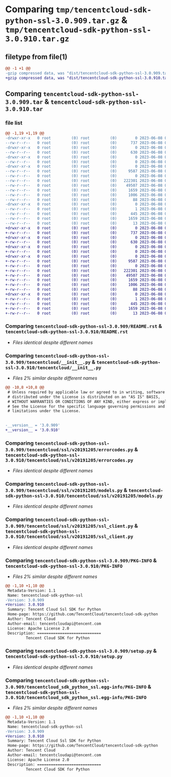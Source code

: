 # Comparing `tmp/tencentcloud-sdk-python-ssl-3.0.909.tar.gz` & `tmp/tencentcloud-sdk-python-ssl-3.0.910.tar.gz`

## filetype from file(1)

```diff
@@ -1 +1 @@
-gzip compressed data, was "dist/tencentcloud-sdk-python-ssl-3.0.909.tar", last modified: Thu Jun  8 00:32:30 2023, max compression
+gzip compressed data, was "dist/tencentcloud-sdk-python-ssl-3.0.910.tar", last modified: Thu Jun  8 09:18:43 2023, max compression
```

## Comparing `tencentcloud-sdk-python-ssl-3.0.909.tar` & `tencentcloud-sdk-python-ssl-3.0.910.tar`

### file list

```diff
@@ -1,19 +1,19 @@
-drwxr-xr-x   0 root         (0) root         (0)        0 2023-06-08 00:32:30.000000 tencentcloud-sdk-python-ssl-3.0.909/
--rw-r--r--   0 root         (0) root         (0)      737 2023-06-08 00:32:30.000000 tencentcloud-sdk-python-ssl-3.0.909/README.rst
-drwxr-xr-x   0 root         (0) root         (0)        0 2023-06-08 00:32:30.000000 tencentcloud-sdk-python-ssl-3.0.909/tencentcloud/
--rw-r--r--   0 root         (0) root         (0)      630 2023-06-08 00:32:30.000000 tencentcloud-sdk-python-ssl-3.0.909/tencentcloud/__init__.py
-drwxr-xr-x   0 root         (0) root         (0)        0 2023-06-08 00:32:30.000000 tencentcloud-sdk-python-ssl-3.0.909/tencentcloud/ssl/
--rw-r--r--   0 root         (0) root         (0)        0 2023-06-08 00:32:30.000000 tencentcloud-sdk-python-ssl-3.0.909/tencentcloud/ssl/__init__.py
-drwxr-xr-x   0 root         (0) root         (0)        0 2023-06-08 00:32:30.000000 tencentcloud-sdk-python-ssl-3.0.909/tencentcloud/ssl/v20191205/
--rw-r--r--   0 root         (0) root         (0)     9587 2023-06-08 00:32:30.000000 tencentcloud-sdk-python-ssl-3.0.909/tencentcloud/ssl/v20191205/errorcodes.py
--rw-r--r--   0 root         (0) root         (0)        0 2023-06-08 00:32:30.000000 tencentcloud-sdk-python-ssl-3.0.909/tencentcloud/ssl/v20191205/__init__.py
--rw-r--r--   0 root         (0) root         (0)   222301 2023-06-08 00:32:30.000000 tencentcloud-sdk-python-ssl-3.0.909/tencentcloud/ssl/v20191205/models.py
--rw-r--r--   0 root         (0) root         (0)    49507 2023-06-08 00:32:30.000000 tencentcloud-sdk-python-ssl-3.0.909/tencentcloud/ssl/v20191205/ssl_client.py
--rw-r--r--   0 root         (0) root         (0)     1659 2023-06-08 00:32:30.000000 tencentcloud-sdk-python-ssl-3.0.909/PKG-INFO
--rw-r--r--   0 root         (0) root         (0)     1006 2023-06-08 00:32:30.000000 tencentcloud-sdk-python-ssl-3.0.909/setup.py
--rw-r--r--   0 root         (0) root         (0)       88 2023-06-08 00:32:30.000000 tencentcloud-sdk-python-ssl-3.0.909/setup.cfg
-drwxr-xr-x   0 root         (0) root         (0)        0 2023-06-08 00:32:30.000000 tencentcloud-sdk-python-ssl-3.0.909/tencentcloud_sdk_python_ssl.egg-info/
--rw-r--r--   0 root         (0) root         (0)        1 2023-06-08 00:32:30.000000 tencentcloud-sdk-python-ssl-3.0.909/tencentcloud_sdk_python_ssl.egg-info/dependency_links.txt
--rw-r--r--   0 root         (0) root         (0)      445 2023-06-08 00:32:30.000000 tencentcloud-sdk-python-ssl-3.0.909/tencentcloud_sdk_python_ssl.egg-info/SOURCES.txt
--rw-r--r--   0 root         (0) root         (0)     1659 2023-06-08 00:32:30.000000 tencentcloud-sdk-python-ssl-3.0.909/tencentcloud_sdk_python_ssl.egg-info/PKG-INFO
--rw-r--r--   0 root         (0) root         (0)       13 2023-06-08 00:32:30.000000 tencentcloud-sdk-python-ssl-3.0.909/tencentcloud_sdk_python_ssl.egg-info/top_level.txt
+drwxr-xr-x   0 root         (0) root         (0)        0 2023-06-08 09:18:43.000000 tencentcloud-sdk-python-ssl-3.0.910/
+-rw-r--r--   0 root         (0) root         (0)      737 2023-06-08 09:18:43.000000 tencentcloud-sdk-python-ssl-3.0.910/README.rst
+drwxr-xr-x   0 root         (0) root         (0)        0 2023-06-08 09:18:43.000000 tencentcloud-sdk-python-ssl-3.0.910/tencentcloud/
+-rw-r--r--   0 root         (0) root         (0)      630 2023-06-08 09:18:43.000000 tencentcloud-sdk-python-ssl-3.0.910/tencentcloud/__init__.py
+drwxr-xr-x   0 root         (0) root         (0)        0 2023-06-08 09:18:43.000000 tencentcloud-sdk-python-ssl-3.0.910/tencentcloud/ssl/
+-rw-r--r--   0 root         (0) root         (0)        0 2023-06-08 09:18:43.000000 tencentcloud-sdk-python-ssl-3.0.910/tencentcloud/ssl/__init__.py
+drwxr-xr-x   0 root         (0) root         (0)        0 2023-06-08 09:18:43.000000 tencentcloud-sdk-python-ssl-3.0.910/tencentcloud/ssl/v20191205/
+-rw-r--r--   0 root         (0) root         (0)     9587 2023-06-08 09:18:43.000000 tencentcloud-sdk-python-ssl-3.0.910/tencentcloud/ssl/v20191205/errorcodes.py
+-rw-r--r--   0 root         (0) root         (0)        0 2023-06-08 09:18:43.000000 tencentcloud-sdk-python-ssl-3.0.910/tencentcloud/ssl/v20191205/__init__.py
+-rw-r--r--   0 root         (0) root         (0)   222301 2023-06-08 09:18:43.000000 tencentcloud-sdk-python-ssl-3.0.910/tencentcloud/ssl/v20191205/models.py
+-rw-r--r--   0 root         (0) root         (0)    49507 2023-06-08 09:18:43.000000 tencentcloud-sdk-python-ssl-3.0.910/tencentcloud/ssl/v20191205/ssl_client.py
+-rw-r--r--   0 root         (0) root         (0)     1659 2023-06-08 09:18:43.000000 tencentcloud-sdk-python-ssl-3.0.910/PKG-INFO
+-rw-r--r--   0 root         (0) root         (0)     1006 2023-06-08 09:18:43.000000 tencentcloud-sdk-python-ssl-3.0.910/setup.py
+-rw-r--r--   0 root         (0) root         (0)       88 2023-06-08 09:18:43.000000 tencentcloud-sdk-python-ssl-3.0.910/setup.cfg
+drwxr-xr-x   0 root         (0) root         (0)        0 2023-06-08 09:18:43.000000 tencentcloud-sdk-python-ssl-3.0.910/tencentcloud_sdk_python_ssl.egg-info/
+-rw-r--r--   0 root         (0) root         (0)        1 2023-06-08 09:18:43.000000 tencentcloud-sdk-python-ssl-3.0.910/tencentcloud_sdk_python_ssl.egg-info/dependency_links.txt
+-rw-r--r--   0 root         (0) root         (0)      445 2023-06-08 09:18:43.000000 tencentcloud-sdk-python-ssl-3.0.910/tencentcloud_sdk_python_ssl.egg-info/SOURCES.txt
+-rw-r--r--   0 root         (0) root         (0)     1659 2023-06-08 09:18:43.000000 tencentcloud-sdk-python-ssl-3.0.910/tencentcloud_sdk_python_ssl.egg-info/PKG-INFO
+-rw-r--r--   0 root         (0) root         (0)       13 2023-06-08 09:18:43.000000 tencentcloud-sdk-python-ssl-3.0.910/tencentcloud_sdk_python_ssl.egg-info/top_level.txt
```

### Comparing `tencentcloud-sdk-python-ssl-3.0.909/README.rst` & `tencentcloud-sdk-python-ssl-3.0.910/README.rst`

 * *Files identical despite different names*

### Comparing `tencentcloud-sdk-python-ssl-3.0.909/tencentcloud/__init__.py` & `tencentcloud-sdk-python-ssl-3.0.910/tencentcloud/__init__.py`

 * *Files 2% similar despite different names*

```diff
@@ -10,8 +10,8 @@
 # Unless required by applicable law or agreed to in writing, software
 # distributed under the License is distributed on an "AS IS" BASIS,
 # WITHOUT WARRANTIES OR CONDITIONS OF ANY KIND, either express or implied.
 # See the License for the specific language governing permissions and
 # limitations under the License.
 
 
-__version__ = '3.0.909'
+__version__ = '3.0.910'
```

### Comparing `tencentcloud-sdk-python-ssl-3.0.909/tencentcloud/ssl/v20191205/errorcodes.py` & `tencentcloud-sdk-python-ssl-3.0.910/tencentcloud/ssl/v20191205/errorcodes.py`

 * *Files identical despite different names*

### Comparing `tencentcloud-sdk-python-ssl-3.0.909/tencentcloud/ssl/v20191205/models.py` & `tencentcloud-sdk-python-ssl-3.0.910/tencentcloud/ssl/v20191205/models.py`

 * *Files identical despite different names*

### Comparing `tencentcloud-sdk-python-ssl-3.0.909/tencentcloud/ssl/v20191205/ssl_client.py` & `tencentcloud-sdk-python-ssl-3.0.910/tencentcloud/ssl/v20191205/ssl_client.py`

 * *Files identical despite different names*

### Comparing `tencentcloud-sdk-python-ssl-3.0.909/PKG-INFO` & `tencentcloud-sdk-python-ssl-3.0.910/PKG-INFO`

 * *Files 2% similar despite different names*

```diff
@@ -1,10 +1,10 @@
 Metadata-Version: 1.1
 Name: tencentcloud-sdk-python-ssl
-Version: 3.0.909
+Version: 3.0.910
 Summary: Tencent Cloud Ssl SDK for Python
 Home-page: https://github.com/TencentCloud/tencentcloud-sdk-python
 Author: Tencent Cloud
 Author-email: tencentcloudapi@tencent.com
 License: Apache License 2.0
 Description: ============================
         Tencent Cloud SDK for Python
```

### Comparing `tencentcloud-sdk-python-ssl-3.0.909/setup.py` & `tencentcloud-sdk-python-ssl-3.0.910/setup.py`

 * *Files identical despite different names*

### Comparing `tencentcloud-sdk-python-ssl-3.0.909/tencentcloud_sdk_python_ssl.egg-info/PKG-INFO` & `tencentcloud-sdk-python-ssl-3.0.910/tencentcloud_sdk_python_ssl.egg-info/PKG-INFO`

 * *Files 2% similar despite different names*

```diff
@@ -1,10 +1,10 @@
 Metadata-Version: 1.1
 Name: tencentcloud-sdk-python-ssl
-Version: 3.0.909
+Version: 3.0.910
 Summary: Tencent Cloud Ssl SDK for Python
 Home-page: https://github.com/TencentCloud/tencentcloud-sdk-python
 Author: Tencent Cloud
 Author-email: tencentcloudapi@tencent.com
 License: Apache License 2.0
 Description: ============================
         Tencent Cloud SDK for Python
```

